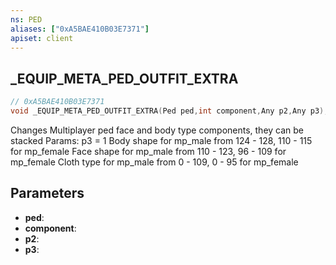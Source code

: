 ```yaml
---
ns: PED
aliases: ["0xA5BAE410B03E7371"]
apiset: client
---
```

## _EQUIP_META_PED_OUTFIT_EXTRA

```c
// 0xA5BAE410B03E7371
void _EQUIP_META_PED_OUTFIT_EXTRA(Ped ped,int component,Any p2,Any p3);
```

Changes Multiplayer ped face and body type components, they can be stacked
Params: p3 = 1
Body shape for mp_male from 124 - 128, 110 - 115 for mp_female
Face shape for mp_male from 110 - 123, 96 - 109 for mp_female
Cloth type for mp_male from 0 - 109, 0 - 95 for mp_female

## Parameters
* **ped**:
* **component**:
* **p2**:
* **p3**:



